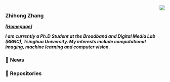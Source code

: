 <img align="right" src="https://github-readme-stats.vercel.app/api?username=zhihongz&show_icons=true&icon_color=CE1D2D&text_color=718096&bg_color=ffffff&hide_title=true" />

### Zhihong Zhang
_**[[Homepage](https://zhihongz.github.io/)]**_

_**I am currently a Ph.D Student at the Broadband and Digital Media Lab (BBNC), Tsinghua University. My interests include computational imaging, machine learning and computer vision.**_


### 💬  **News**



### 📖 **Repositories**



<!--
**zhihongz/zhihongz** is a ✨ _special_ ✨ repository because its `README.md` (this file) appears on your GitHub profile.

Here are some ideas to get you started:

- 🔭 I’m currently working on ...
- 🌱 I’m currently learning ...
- 👯 I’m looking to collaborate on ...
- 🤔 I’m looking for help with ...
- 💬 Ask me about ...
- 📫 How to reach me: ...
- 😄 Pronouns: ...
- ⚡ Fun fact: ...
-->
